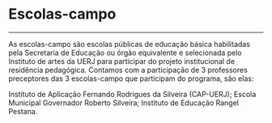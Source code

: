 # Escolas-campo

---

As escolas-campo são escolas públicas de educação básica habilitadas pela Secretaria de Educação ou órgão equivalente e selecionada pelo Instituto de artes da UERJ para participar do projeto institucional de residência pedagógica. Contamos com a participação de 3 professores preceptores das 3 escolas-campo que participam do programa, são elas:

Instituto de Aplicação Fernando Rodrigues da Silveira (CAP-UERJ);
Escola Municipal Governador Roberto Silveira;
Instituto de Educação Rangel Pestana.
